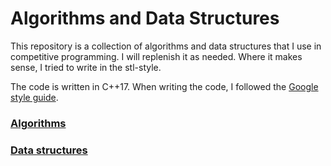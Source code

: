 # Algorithms and Data Structures

This repository is a collection of algorithms and data structures that I use in competitive programming. I will
replenish it as needed. Where it makes sense, I tried to write in the stl-style.

The code is written in C++17. When writing the code, I followed
the [Google style guide](https://google.github.io/styleguide/cppguide.html).

### [Algorithms](algorithms/README.md)

### [Data structures](data_structures/README.md)
